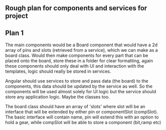 ## Rough plan for components and services for project

## Plan 1

The main components would be a Board component that would have a 2d array of pins and slots (retrieved from a service), which we can make as a board class.
Would then make components for every part that can be placed onto the board, store these in a folder for clear formatting, again these components should only deal with UI and interaction with the templates, logic should really be stored in services. 

Angular should use services to store and pass data (the board) to the components, this data should be updated by the service as well. So the components will be used almost solely for UI logic but the service should store any application logic. Maybe the classes too.

The board class should have an array of 'slots' where slot will be an interface that will be extended by either pin or componentSlot (compSlot). The basic interface will contain name, pin will extend this with an option to hold a gear, while compSlot will be able to store a component (bit,ramp etc)